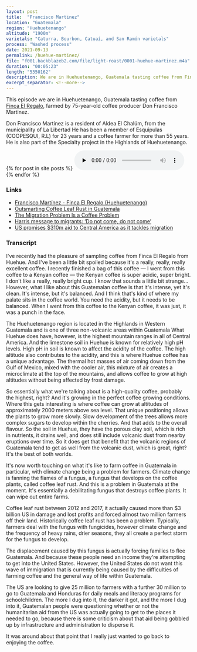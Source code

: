 ```yaml
---
layout: post
title:  "Francisco Martinez"
location: "Guatemala"
region: "Huehuetenango"
altitude: "1900m"
varietals: "Caturra, Bourbon, Catuaí, and San Ramón varietals"
process: "Washed process"
date: 2021-09-13
permalink: /huehue-martinez/
file: "f001.backblazeb2.com/file/light-roast/0001-huehue-martinez.m4a"
duration: "00:05:23"
length: "5350162"
description: We are in Huehuetenango, Guatemala tasting coffee from Finca El Regalo, farmed by 75-year-old coffee producer Don Francisco Martinez.
excerpt_separator: <!--more-->
---
```


<section class="my-4 space-y-4 font-body text-gray-400">
<p>This episode we are in Huehuetenango, Guatemala tasting coffee from <a class="text-white border-b border-gray-300 hover:border-b border-gray-400 hover:border-gray-100" href="https://samplecoffee.com.au/coffee/francisco-martinez">Finca El Regalo</a>, farmed by 75-year-old coffee producer Don Francisco Martinez.</p>
<p>Don Francisco Martinez is a resident of Aldea El Chalúm, from the municipality of La Libertad He has been a member of Esquipulas (COOPESQUI, R.L) for 23 years and a coffee farmer for more than 55 years. He is also part of the Specialty project in the Highlands of Huehuetenango.</p>
</section>

<!--more-->
{% for post in site.posts %}
<audio class="my-8 w-full h-8" src="https://{{ post.file }}" controls="" preload="none"></audio>
{% endfor %}

<h3 class="mb-4 font-display text-xl text-white">Links</h3>
<ul class="ml-4 font-body list-disc text-white">
	<li><a class="text-white border-b border-gray-300 hover:border-b border-gray-400 hover:border-gray-100" href="https://samplecoffee.com.au/coffee/francisco-martinez">Francisco Martínez - Finca El Regalo (Huehuetenango)</a></li>
	<li><a class="text-white border-b border-gray-300 hover:border-b border-gray-400 hover:border-gray-100" href="https://www.crs.org/stories/outsmarting-coffee-leaf-rust-guatemala">Outsmarting Coffee Leaf Rust in Guatemala</a></li>
	<li><a class="text-white border-b border-gray-300 hover:border-b border-gray-400 hover:border-gray-100" href="https://www.washingtonpost.com/world/2019/06/11/falling-coffee-prices-drive-guatemalan-migration-united-states/">The Migration Problem Is a Coffee Problem</a></li>
	<li><a class="text-white border-b border-gray-300 hover:border-b border-gray-400 hover:border-gray-100" href="https://www.aljazeera.com/news/2021/6/7/harris-meets-guatemalan-president-tackles-immigration">Harris message to migrants: ‘Do not come, do not come’</a></li>
	<li><a class="text-white border-b border-gray-300 hover:border-b border-gray-400 hover:border-gray-100" href="https://www.aljazeera.com/news/2021/4/27/central-america">US promises $310m aid to Central America as it tackles migration</a></li>
</ul>
<h3 class="my-4 font-display text-xl text-white">Transcript</h3>
<section class="font-body text-sm space-y-2 text-gray-400">
<p>I've recently had the pleasure of sampling coffee from Finca El Regalo from Huehue. And I've been a little bit spoiled because it's a really, really, really excellent coffee. I recently finished a bag of this coffee — I went from this coffee to a Kenyan coffee — the Kenyan coffee is super acidic, super bright. I don't like a really, really bright cup. I know that sounds a little bit strange… However, what I like about this Guatemalan coffee is that it's intense, yet it's clean. It's intense, but it's balanced. And I think that's kind of where my palate sits in the coffee world. You need the acidity, but it needs to be balanced. When I went from this coffee to the Kenyan coffee, it was just, it was a punch in the face.</p>
<p>The Huehuetenango region is located in the Highlands in Western Guatemala and is one of three non-volcanic areas within Guatemala What Huehue does have, however, is the highest mountain ranges in all of Central America. And the limestone soil in Huehue is known for relatively high pH levels. High pH in soil is known to affect the acidity of the coffee. The high altitude also contributes to the acidity, and this is where Huehue coffee has a unique advantage. The thermal hot masses of air coming down from the Gulf of Mexico, mixed with the cooler air, this mixture of air creates a microclimate at the top of the mountains, and allows coffee to grow at high altitudes without being affected by frost damage.</p>
<p>So essentially what we're talking about is a high-quality coffee, probably the highest, right? And it's growing in the perfect coffee growing conditions. Where this gets interesting is where coffee can grow at altitudes of approximately 2000 meters above sea level. That unique positioning allows the plants to grow more slowly. Slow development of the trees allows more complex sugars to develop within the cherries. And that adds to the overall flavour. So the soil in Huehue, they have the porous clay soil, which is rich in nutrients, it drains well, and does still include volcanic dust from nearby eruptions over time. So it does get that benefit that the volcanic regions of Guatemala tend to get as well from the volcanic dust, which is great, right? It's the best of both worlds.</p>
<p>It's now worth touching on what it's like to farm coffee in Guatemala in particular, with climate change being a problem for farmers. Climate change is fanning the flames of a fungus, a fungus that develops on the coffee plants, called coffee leaf rust. And this is a problem in Guatemala at the moment. It's essentially a debilitating fungus that destroys coffee plants. It can wipe out entire farms.</p>
<p>Coffee leaf rust between 2012 and 2017, it actually caused more than $3 billion US in damage and lost profits and forced almost two million farmers off their land. Historically coffee leaf rust has been a problem. Typically, farmers deal with the fungus with fungicides, however climate change and the frequency of heavy rains, drier seasons, they all create a perfect storm for the fungus to develop.</p>
<p>The displacement caused by this fungus is actually forcing families to flee Guatemala. And because these people need an income they're attempting to get into the United States. However, the United States do not want this wave of immigration that is currently being caused by the difficulties of farming coffee and the general way of life within Guatemala.</p>
<p>The US are looking to give 25 million to farmers with a further 30 million to go to Guatemala and Honduras for daily meals and literacy programs for schoolchildren. The more I dug into it, the darker it got, and the more I dug into it, Guatemalan people were questioning whether or not the humanitarian aid from the US was actually going to get to the places it needed to go, because there is some criticism about that aid being gobbled up by infrastructure and administration to disperse it.</p>
<p>It was around about that point that I really just wanted to go back to enjoying the coffee.</p>
</section>